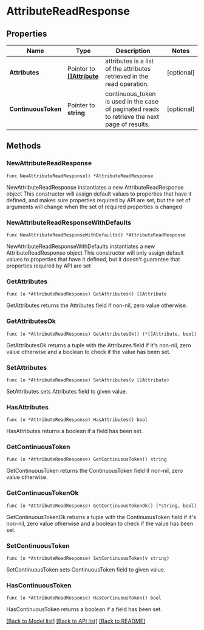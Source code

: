 # AttributeReadResponse

## Properties

Name | Type | Description | Notes
------------ | ------------- | ------------- | -------------
**Attributes** | Pointer to [**[]Attribute**](Attribute.md) | attributes is a list of the attributes retrieved in the read operation. | [optional] 
**ContinuousToken** | Pointer to **string** | continuous_token is used in the case of paginated reads to retrieve the next page of results. | [optional] 

## Methods

### NewAttributeReadResponse

`func NewAttributeReadResponse() *AttributeReadResponse`

NewAttributeReadResponse instantiates a new AttributeReadResponse object
This constructor will assign default values to properties that have it defined,
and makes sure properties required by API are set, but the set of arguments
will change when the set of required properties is changed

### NewAttributeReadResponseWithDefaults

`func NewAttributeReadResponseWithDefaults() *AttributeReadResponse`

NewAttributeReadResponseWithDefaults instantiates a new AttributeReadResponse object
This constructor will only assign default values to properties that have it defined,
but it doesn't guarantee that properties required by API are set

### GetAttributes

`func (o *AttributeReadResponse) GetAttributes() []Attribute`

GetAttributes returns the Attributes field if non-nil, zero value otherwise.

### GetAttributesOk

`func (o *AttributeReadResponse) GetAttributesOk() (*[]Attribute, bool)`

GetAttributesOk returns a tuple with the Attributes field if it's non-nil, zero value otherwise
and a boolean to check if the value has been set.

### SetAttributes

`func (o *AttributeReadResponse) SetAttributes(v []Attribute)`

SetAttributes sets Attributes field to given value.

### HasAttributes

`func (o *AttributeReadResponse) HasAttributes() bool`

HasAttributes returns a boolean if a field has been set.

### GetContinuousToken

`func (o *AttributeReadResponse) GetContinuousToken() string`

GetContinuousToken returns the ContinuousToken field if non-nil, zero value otherwise.

### GetContinuousTokenOk

`func (o *AttributeReadResponse) GetContinuousTokenOk() (*string, bool)`

GetContinuousTokenOk returns a tuple with the ContinuousToken field if it's non-nil, zero value otherwise
and a boolean to check if the value has been set.

### SetContinuousToken

`func (o *AttributeReadResponse) SetContinuousToken(v string)`

SetContinuousToken sets ContinuousToken field to given value.

### HasContinuousToken

`func (o *AttributeReadResponse) HasContinuousToken() bool`

HasContinuousToken returns a boolean if a field has been set.


[[Back to Model list]](../README.md#documentation-for-models) [[Back to API list]](../README.md#documentation-for-api-endpoints) [[Back to README]](../README.md)


